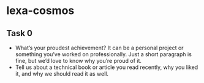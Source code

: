 # lexa-cosmos

## Task 0

- What’s your proudest achievement? It can be a personal project or something you’ve worked on professionally. Just a short paragraph is fine, but we’d love to know why you’re proud of it.
- Tell us about a technical book or article you read recently, why you liked it, and why we should read it as well.

